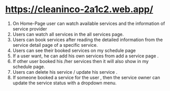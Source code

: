 # https://cleaninco-2a1c2.web.app/

1. On Home-Page user can watch available services and the information of service
   provider
2. Users can watch all services in the all services page.
3. Users can book services after reading the detailed information from the service
   detail page of a specific service.
4. Users can see their booked services on my schedule page
5. If a user want, he can add his own services from add a service page .
6. If other user booked his /her services then it will also show in my schedule page.
7. Users can delete his service / update his service .
8. If someone booked a service for the user , then the service owner can update the
   service status with a dropdown menu.

